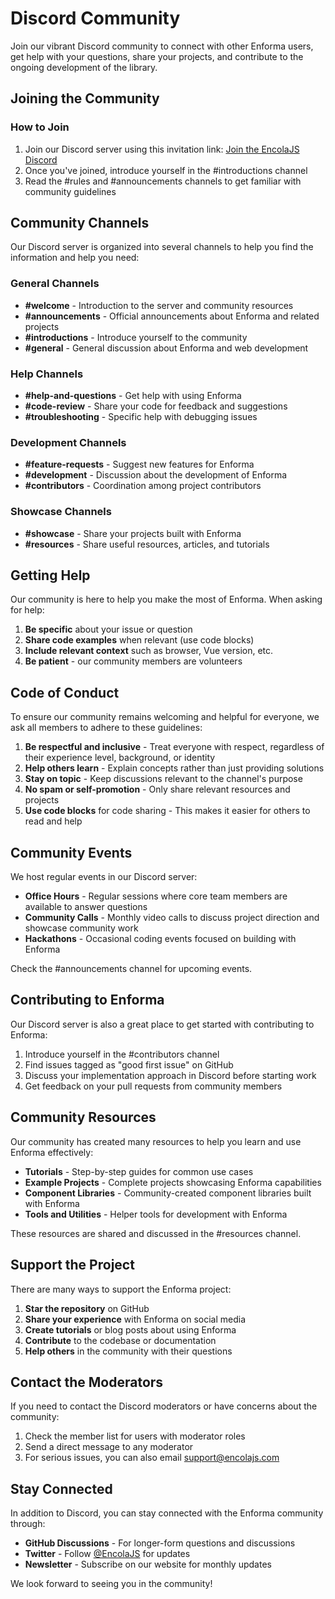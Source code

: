 # Discord Community

Join our vibrant Discord community to connect with other Enforma users, get help with your questions, share your projects, and contribute to the ongoing development of the library.

## Joining the Community

### How to Join

1. Join our Discord server using this invitation link: [Join the EncolaJS Discord](https://discord.gg/encolajs)
2. Once you've joined, introduce yourself in the #introductions channel
3. Read the #rules and #announcements channels to get familiar with community guidelines

## Community Channels

Our Discord server is organized into several channels to help you find the information and help you need:

### General Channels

- **#welcome** - Introduction to the server and community resources
- **#announcements** - Official announcements about Enforma and related projects
- **#introductions** - Introduce yourself to the community
- **#general** - General discussion about Enforma and web development

### Help Channels

- **#help-and-questions** - Get help with using Enforma
- **#code-review** - Share your code for feedback and suggestions
- **#troubleshooting** - Specific help with debugging issues

### Development Channels

- **#feature-requests** - Suggest new features for Enforma
- **#development** - Discussion about the development of Enforma
- **#contributors** - Coordination among project contributors

### Showcase Channels

- **#showcase** - Share your projects built with Enforma
- **#resources** - Share useful resources, articles, and tutorials

## Getting Help

Our community is here to help you make the most of Enforma. When asking for help:

1. **Be specific** about your issue or question
2. **Share code examples** when relevant (use code blocks)
3. **Include relevant context** such as browser, Vue version, etc.
4. **Be patient** - our community members are volunteers

## Code of Conduct

To ensure our community remains welcoming and helpful for everyone, we ask all members to adhere to these guidelines:

1. **Be respectful and inclusive** - Treat everyone with respect, regardless of their experience level, background, or identity
2. **Help others learn** - Explain concepts rather than just providing solutions
3. **Stay on topic** - Keep discussions relevant to the channel's purpose
4. **No spam or self-promotion** - Only share relevant resources and projects
5. **Use code blocks** for code sharing - This makes it easier for others to read and help

## Community Events

We host regular events in our Discord server:

- **Office Hours** - Regular sessions where core team members are available to answer questions
- **Community Calls** - Monthly video calls to discuss project direction and showcase community work
- **Hackathons** - Occasional coding events focused on building with Enforma

Check the #announcements channel for upcoming events.

## Contributing to Enforma

Our Discord server is also a great place to get started with contributing to Enforma:

1. Introduce yourself in the #contributors channel
2. Find issues tagged as "good first issue" on GitHub
3. Discuss your implementation approach in Discord before starting work
4. Get feedback on your pull requests from community members

## Community Resources

Our community has created many resources to help you learn and use Enforma effectively:

- **Tutorials** - Step-by-step guides for common use cases
- **Example Projects** - Complete projects showcasing Enforma capabilities
- **Component Libraries** - Community-created component libraries built with Enforma
- **Tools and Utilities** - Helper tools for development with Enforma

These resources are shared and discussed in the #resources channel.

## Support the Project

There are many ways to support the Enforma project:

1. **Star the repository** on GitHub
2. **Share your experience** with Enforma on social media
3. **Create tutorials** or blog posts about using Enforma
4. **Contribute** to the codebase or documentation
5. **Help others** in the community with their questions

## Contact the Moderators

If you need to contact the Discord moderators or have concerns about the community:

1. Check the member list for users with moderator roles
2. Send a direct message to any moderator
3. For serious issues, you can also email support@encolajs.com

## Stay Connected

In addition to Discord, you can stay connected with the Enforma community through:

- **GitHub Discussions** - For longer-form questions and discussions
- **Twitter** - Follow [@EncolaJS](https://twitter.com/encolajs) for updates
- **Newsletter** - Subscribe on our website for monthly updates

We look forward to seeing you in the community!